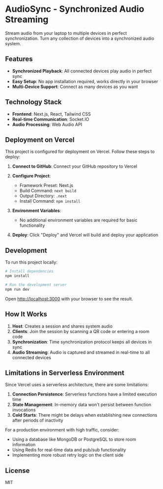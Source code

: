 # AudioSync - Synchronized Audio Streaming

Stream audio from your laptop to multiple devices in perfect synchronization. Turn any collection of devices into a synchronized audio system.

## Features

- **Synchronized Playback**: All connected devices play audio in perfect sync
- **Easy Setup**: No app installation required, works directly in your browser
- **Multi-Device Support**: Connect as many devices as you want

## Technology Stack

- **Frontend**: Next.js, React, Tailwind CSS
- **Real-time Communication**: Socket.IO
- **Audio Processing**: Web Audio API

## Deployment on Vercel

This project is configured for deployment on Vercel. Follow these steps to deploy:

1. **Connect to GitHub**: Connect your GitHub repository to Vercel
2. **Configure Project**: 
   - Framework Preset: Next.js
   - Build Command: `next build`
   - Output Directory: `.next`
   - Install Command: `npm install`

3. **Environment Variables**: 
   - No additional environment variables are required for basic functionality

4. **Deploy**: Click "Deploy" and Vercel will build and deploy your application

## Development

To run this project locally:

```bash
# Install dependencies
npm install

# Run the development server
npm run dev
```

Open [http://localhost:3000](http://localhost:3000) with your browser to see the result.

## How It Works

1. **Host**: Creates a session and shares system audio
2. **Clients**: Join the session by scanning a QR code or entering a room code
3. **Synchronization**: Time synchronization protocol keeps all devices in sync
4. **Audio Streaming**: Audio is captured and streamed in real-time to all connected devices

## Limitations in Serverless Environment

Since Vercel uses a serverless architecture, there are some limitations:

1. **Connection Persistence**: Serverless functions have a limited execution time
2. **State Management**: In-memory data won't persist between function invocations
3. **Cold Starts**: There might be delays when establishing new connections after periods of inactivity

For a production environment with high traffic, consider:
- Using a database like MongoDB or PostgreSQL to store room information
- Using Redis for real-time data and pub/sub functionality
- Implementing more robust retry logic on the client side

## License

MIT
